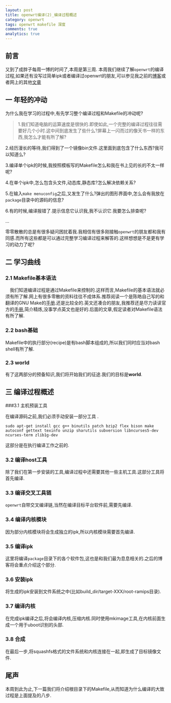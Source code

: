 ```yaml
---
layout: post
title: openwrt编译(2)_编译过程概述
category: openwrt
tags: openwrt makefile 深度
comments: true
analytics: true
---
```


## 前言
又到了成胖子每周一博的时间了,本周是第三周.
本周我们继续了解`openwrt`的编译过程,如果还有没写过简单ipk或者编译过openwrt的朋友,可以参见我之前的[博客](http://blog.csdn.net/icy_river/article/details/48260859)或者网上的其他[文章](https://www.baidu.com/s?wd=%E7%BC%96%E8%AF%91openwrt&rsv_spt=1&rsv_iqid=0x8f1fcaec0016b4fc&issp=1&f=8&rsv_bp=0&rsv_idx=2&ie=utf-8&tn=baiduhome_pg&rsv_enter=1&rsv_sug3=15&rsv_sug1=10)

<!--more-->

## 一 年轻的冲动
为什么我在学习的过程中,有先学习整个编译过程和Makefile的冲动呢?
> 1.我们知道电脑的运算速度是很快的.即使如此,一个完整的编译过程往往需要好几个小时.这中间到底发生了些什么?屏幕上一闪而过的像天书一样的东西,我怎么才能有所了解?
>
2.经历漫长的等待,我们得到了一个镜像bin文件.这里面到底包含了什么东西?我可以知道么?
>
3.编译单个ipk的时候,我按照模板写的Makefile怎么和我在书上见的长的不太一样呢?
>
4.在单个ipk中,怎么包含头文件,动态库,静态库?怎么解决依赖关系?
>
5.在输入`make menuconfig`之后,又发生了什么?弹出的图形界面中,怎么会有我放在`package`目录中的源码的信息?
>
6.有的时候,编译报错了.提示信息它认识我,我不认识它.我要怎么排查呢?
>
...

零零散散的总是有很多疑问困扰着我.我相信有很多刚接触`openwrt`的朋友都和我有同感.而所有这些都是可以通过完整学习编译过程来解答的.这样想想是不是更有学习的动力了呢?

## 二 学习曲线
### 2.1 Makefile基本语法
&emsp;我们知道编译过程是通过Makefile来控制的.这样而言,Makefile的基本语法就必须有所了解.网上有很多零散的资料往往不成体系.推荐阅读一个是陈皓自己写的和翻译的GNU Make的[手册](http://blog.csdn.net/haoel/article/details/2886).还是比较全的.英文还凑合的朋友,我推荐还是尽力读读官方的[手册](https://www.gnu.org/software/make/manual/),简介精炼,没事学点英文也是好的.后面的文章,假定读者对Makefile语法有所了解.

### 2.2 bash基础
Makefile中的执行部分(recipe)是有bash脚本组成的,所以我们同时应当对bash shell有所了解.

### 2.3 world
有了这两部分的预备知识,我们将开始我们的征途.我们的目标是**world**.

## 三 编译过程概述

###3.1 主机预装工具

在编译源码之前,我们必须手动安装一部分工具 .

```
sudo apt-get install gcc g++ binutils patch bzip2 flex bison make autoconf gettext texinfo unzip sharutils subversion libncurses5-dev ncurses-term zlib1g-dev
```

这部分是在执行编译工作之前的.

### 3.2 编译host工具
除了我们在第一步安装的工具,编译过程中还需要其他一些主机工具.这部分工具将首先编译.

### 3.3 编译交叉工具链
`openwrt`自带交叉编译链,当然在编译目标平台软件前,需要先编译.

### 3.4 编译内核模块
因为部分内核模块将会生成独立的ipk,所以内核模块需要首先编译.

### 3.5 编译ipk
这里将编译`package`目录下的各个软件包,这也是和我们最为息息相关的.之后的博客将会重点介绍这个部分.

### 3.6 安装ipk
将生成的ipk安装到文件系统之中(比如build_dir/target-XXX/root-ramips目录).

### 3.7 编译内核
在完成ipk编译之后,将会编译内核,压缩内核.同时使用mkimage工具,在内核前面生成一个用于uboot识别的头部.

### 3.8 合成
在最后一步,将squashfs格式的文件系统和内核连接在一起,即生成了目标镜像文件.

## 尾声
本周到此为止,下一篇我们将介绍根目录下的Makefile,从而知道为什么编译的大致过程是上面提及的八步.
